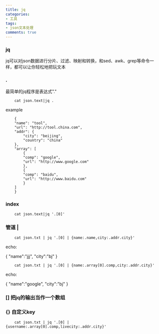 ```yaml
---
title: jq
categories: 
- 工具
tags:     
- json文本处理 
comments: true
---
```

### jq
jq可以对json数据进行分片、过滤、映射和转换，和sed、awk、grep等命令一样，都可以让你轻松地把玩文本

<!-- more -->  

### .  
最简单的jq程序是表达式"."
```      
    cat json.text|jq .  
```   
example  
```
    {
    "name": "tool",
    "url": "http://tool.china.com",
    "addr": {
        "city": "beijing",
        "country": "china"
    },
    "array": [
        {
        "comp": "google",
        "url": "http://www.google.com"
        },
        {
        "comp": "baidu",
        "url": "http://www.baidu.com"
        }
    ]
    }
```
### index
```
    cat json.text|jq '.[0]'
```
### 管道 |
```
    cat json.txt | jq '.[0] | {name:.name,city:.addr.city}'
```
echo:

{
    "name":"jjj",
    "city":"bj"
}


```
    cat json.txt | jq '.[0] | {name:.array[0].comp,city:.addr.city}'
```
echo:

{
    "name":"google",
    "city":"bj"
}
### [] 把jq的输出当作一个数组

### {} 自定义key
```
    cat json.txt | jq '.[0] | {username:.array[0].comp,livecity:.addr.city}'
```